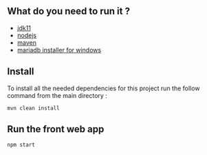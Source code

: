 ## What do you need to run it ?

- [jdk11](https://download.java.net/openjdk/jdk11/ri/openjdk-11+28_windows-x64_bin.zip)
- [nodejs](https://nodejs.org/en/download/)
- [maven](https://maven.apache.org/download.cgi)
- [mariadb installer for windows](https://mariadb.com/download-confirmation?group-name=Community%20Server&release-notes-uri=https%3A%2F%2Fmariadb.com%2Fkb%2Fen%2Fmariadb-1064-release-notes%2F&documentation-uri=https%3A%2F%2Fmariadb.com%2Fkb%2Fen%2Fwhat-is-mariadb-106%2F&download-uri=https%3A%2F%2Fdlm.mariadb.com%2F1812646%2FMariaDB%2Fmariadb-10.6.4%2Fwinx64-packages%2Fmariadb-10.6.4-winx64.msi&product-name=Community%20Server&download-size=52.12%20MB)


## Install
To install all the needed dependencies for this project run the follow command from the main directory :
```
mvn clean install
```

## Run the front web app
```
npm start
```

